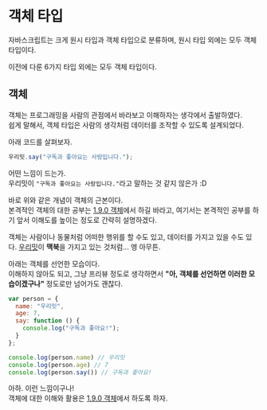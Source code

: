 # 객체 타입
자바스크립트는 크게 원시 타입과 객체 타입으로 분류하며, 원시 타입 외에는 모두 객체 타입이다.

이전에 다룬 6가지 타입 외에는 모두 객체 타입이다.

## 객체
객체는 프로그래밍을 사람의 관점에서 바라보고 이해하자는 생각에서 출발하였다.  
쉽게 말해서, 객체 타입은 사람의 생각처럼 데이터를 조작할 수 있도록 설계되었다.

아래 코드를 살펴보자.
```js
우리밋.say("구독과 좋아요는 사랑입니다.");
```
어떤 느낌이 드는가.  
우리밋이 ```"구독과 좋아요는 사랑입니다."```라고 말하는 것 같지 않은가 :D

바로 위와 같은 개념이 객체의 근본이다.  
본격적인 객체의 대한 공부는 [1.9.0 객체](https://bit.ly/3fwLYmV)에서 하길 바라고, 여기서는 본격적인 공부를 하기 앞서 이해도를 높이는 정도로 간략히 설명하겠다.

객체는 사람이나 동물처럼 어떠한 행위를 할 수도 있고, 데이터를 가지고 있을 수도 있다.  [우리밋](https://www.youtube.com/channel/UCS0F25vig_sPIQXMiK8IdSg)이 **맥북**을 가지고 있는 것처럼... 엥 아무튼.

아래는 객체를 선언한 모습이다.  
이해하지 않아도 되고, 그냥 프리뷰 정도로 생각하면서 **"아, 객체를 선언하면 이러한 모습이겠구나"** 정도로만 넘어가도 괜찮다.
```js
var person = {
  name: "우리밋",
  age: 7,
  say: function () {
    console.log("구독과 좋아요!");
  }
};

console.log(person.name) // 우리밋
console.log(person.age) // 7
console.log(person.say()) // 구독과 좋아요!
```

아하. 이런 느낌이구나!  
객체에 대한 이해와 활용은 [1.9.0 객체](https://bit.ly/3fwLYmV)에서 하도록 하자.
